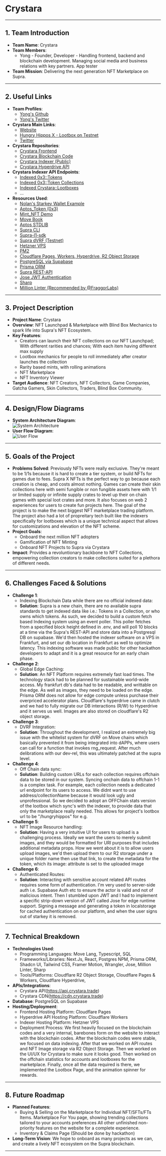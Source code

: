 # Crystara

---

## 1. Team Introduction
- **Team Name**: Crystara
- **Team Members**:
  - Yong - Founder, Developer - Handling frontend, backend and blockchain development. Managing social media and business relations with key partners. App tester
- **Team Mission**: Delivering the next generation NFT Marketplace on Supra. 

---

## 2. Useful Links
- **Team Profiles**:
  - [Yong's Github](https://github.com/tyhh00)
  - [Yong's Twitter](https://x.com/tyhho0)
- **Crystara Main Links**:
  - [Website](https://crystara.trade/)
  - [Hungry Hippos X - Lootbox on Testnet](https://crystara.trade/marketplace/hungryhipposx)
  - [Twitter](https://x.com/CrystaraMarkets)
- **Crystara Repositories**:
  - [Crystara Frontend](https://github.com/tyhh00/BlindBox_ProductionSite)
  - [Crystara Blockchain Code](https://github.com/tyhh00/BlindBoxMarketplaceV1)
  - [Crystara Indexer (Public)](https://github.com/tyhh00/Crystara_Indexer)
  - [Crystara Hyperdrive API](https://github.com/tyhh00/crystara-hyperdriver)
- **Crystara Indexer API Endpoints**:
  - [Indexed 0x3::Tokens](https://api.crystara.trade/api/tokens)
  - [Indexed 0x3::Token Collections](https://api.crystara.trade/api/token-collections)
  - [Indexed Crystara::Lootboxes](https://api.crystara.trade/api/lootboxes)
  - ...
- **Resources Used**:
  - [Nolan's Starkey Wallet Example](https://github.com/nolan-supra/starkey-demo/tree/main)
  - [Aptos_Token (0x3)](https://github.com/Entropy-Foundation/aptos-core/blob/dev/aptos-move/framework/aptos-token-objects/sources/aptos_token.move)
  - [Mint_NFT Demo](https://github.com/aptos-labs/aptos-core/blob/main/aptos-move/move-examples/mint_nft/2-Using-Resource-Account/sources/create_nft_with_resource_account.move)
  - [Move Book](https://move-book.com/reference/introduction.html)
  - [Aptos STDLIB](https://github.com/Entropy-Foundation/aptos-core/tree/dev/aptos-move/framework/aptos-stdlib)
  - [Supra CLI](https://docs.supra.com/move/cli-commands)
  - [Supra-l1-sdk](https://github.com/Entropy-Foundation/supra-l1-sdk/tree/master)
  - [Supra dVRF (Testnet)](https://github.com/Entropy-Foundation/vrf-interface)
  - [Hetzner VPS](https://www.hetzner.com/)
  - [PM2](https://www.npmjs.com/package/pm2)
  - [Cloudflare Pages, Workers, Hyperdrive, R2 Object Storage](https://workers.cloudflare.com/built-with/collections/Pages/)
  - [PostgreSQL via Supabase](https://supabase.com/)
  - [Prisma ORM](https://www.prisma.io/)
  - [Supra REST-API](https://docs.supra.com/move/rest-api)
  - [Jose JWT Authentication](https://www.npmjs.com/package/jose)
  - [Sharp](https://www.npmjs.com/package/sharp)
  - [Million Linter (Recommended by @FraggorLabs)](https://www.npmjs.com/package/@million/lint)

---

## 3. Project Description
- **Project Name**: Crystara
- **Overview**: NFT Launchpad & Marketplace with Blind Box Mechanics to spark life into Supra's NFT Ecosystem.
- **Key Features**:
  - Creators can launch their NFT collections on our NFT Launchpad; With different rarities and chances; With each item having different max supply
  - Lootbox mechanics for people to roll immediately after creator launches the collection
  - Rarity based mints, with rolling animations
  - NFT Marketplace
  - NFT Inventory Viewer
- **Target Audience**: NFT Creators, NFT Collectors, Game Companies, Gatcha Gamers, Skin Collectors, Traders, Blind Box Community.

---

## 4. Design/Flow Diagrams
- **System Architecture Diagram**:  
  ![System Architecture](https://raw.githubusercontent.com/tyhh00/Crystara/main/images/Server%20Architecture.png)
- **User Flow Diagram**:  
  ![User Flow](https://raw.githubusercontent.com/tyhh00/Crystara/main/images/User%20Flow.png)

---

## 5. Goals of the Project
- **Problems Solved**: Previously NFTs were really exclusive. They're meant to be 1/1s because it is hard to create a tier system, or build NFTs for games due to fees. Supra X NFTs is the perfect way to go because each creation is cheap, and costs almost nothing. Games can create their skin collections here with semi fungible or non fungible assets here with 1/1 or limited supply or infinite supply crates to level up their on chain games with special loot crates and more. It also focuses on web 2 experiences for users to create fun projects here. The goal of the project is to make the next biggest NFT marketplace trading platform. The project also had a lot of propreitary tech built like the indexers specifically for lootboxes which is a unique technical aspect that allows for customizations and elevation of the NFT scheme.
- **Project Goals**:
  - Onboard the next million NFT adopters
  - Gamification of NFT Minting
  - Onboard NFT Projects to Supra via Crystara
- **Impact**: Provides a revoluntionary backbone to NFT Collections, empowering collection creators to make collections suited for a plethora of different needs.

---

## 6. Challenges Faced & Solutions
- **Challenge 1**:  
  - Indexing Blockchain Data while there are no official indexed data:  
  - **Solution**: Supra is a new chain, there are no available supra standards to get indexed data like i.e.: Tokens in a Collection, or who owns which tokens. As such, we decided to build a custom fetch based Indexing system using an event poller. This poller fetches from a specified block height defined in .env, and will poll 10 blocks at a time via the Supra's REST-API and store data into a Postgresql DB on supabase. We'd then hosted the indexer software on a VPS in Frankfurt, and set our db location in Frankfurt as well to optimize latency. This indexing software was made public for other hackathon developers to adapt and it is a great resource for an early chain phase.
- **Challenge 2**:  
  - Global Edge Caching: 
  - **Solution**: An NFT Platform requires extremely fast load times. The technology stack had to be planned for sustainable world-wide access. My frankfurt db's data had to be readable, and writtable on the edge. As well as images, they need to be loaded on the edge. Prisma ORM does not allow for edge compute unless purchase their overpriced accelerator plans. Cloudflare's hyperdrive came in clutch and we had to fully migrate our DB interactions (R/W) to Hyperdrive and it serves us well. Images are also stored on cloudflare's R2 object storage.
- **Challenge 3**:  
  - DVRF Integration: 
  - **Solution**: Throughout the development, I realized an extremely big issue with the whitelist system for dVRF on Move chains which basically prevented it from being integrated into dAPPs, where users can call for a function that invokes rng_request. After much delibrations with our dev-rel, this was ultimately patched at the supra level.
- **Challenge 4**:  
  - Off Chain data sync:
  - **Solution**: Building custom URLs for each collection requires offchain data to be stored in our system. Syncing onchain data to offchain 1-1 is a complex task. For example, each collection needs a dedicated url endpoint for its users to access. We didnt want to use address/collectionName because it would look ugly and unprofessional. So we decided to adopt an OFFChain stats version of the lootbox which sync's with the indexer, to provide data that only the marketplace really needed. This allows for project's lootbox url to be "/hungryhippos" for e.g.
- **Challenge 5**:  
  - NFT Image Resource handling:  
  - **Solution**: Having a very intuitive UI for users to upload is a challenging process. Ideally we want the users to merely submit images, and they would be formatted for URI purposes that includes additional metadata props. How we went about it is to allow users upload images, we'd then upload them to our R2 storage under a unique folder name then use that link, to create the metadata for the token, which its image: attribute is set to the uploaded image
- **Challenge 6**:  
  - Authenticated Routes: 
  - **Solution**: Interacting with sensitive account related API routes requires some form of authentication. I'm very used to server-side auth i.e. Supabase Auth etc to ensure the actor is valid and not of malicious intent. Then I stumbled upon JWT and I had to implement a specific strip-down version of JWT called Jose for edge runtime support. Signing a message and generating a token in localstorage for cached authentication on our platform, and when the user signs out of starkey it is removed.

---

## 7. Technical Breakdown
- **Technologies Used**:
  - Programming Languages: Move Lang, Typescript, SQL
  - Frameworks/Libraries: Next.Js, React, Postgres NPM, Prisma ORM, Shadcn UI, Tailwind CSS, Framer Motion, Wrangler, Jose, Million Linter, Sharp
  - Tools/Platforms: Cloudflare R2 Object Storage, Cloudflare Pages & Workers, Cloudflare Hyperdrive, 
- **APIs/Integrations**:
  - Crystara API(https://api.crystara.trade)
  - Crystara CDN(https://cdn.crystara.trade)
- **Database**: PostgreSQL on Supabase
- **Hosting/Deployment**:
  - Frontend Hosting Platform: Cloudflare Pages
  - Hyperdrive API Hosting Platform: Cloudflare Workers
  - Indexer Hosting Platform: Hetzner VPS
  - Deployment Process: We first heavily focused on the blockchain codes and a very internal, barebones form on the website to interact with the blockchain codes. After the blockchain codes were stable, we focused on data indexing. After that we worked on API routes and NFT Image storage via R2 Object Storage. Then we worked on the UI/UX for Crystara to make sure it looks good. Then worked on the offchain statistics for accounts and lootboxes for the marketplace. Finally, once all the data required is there, we implemented the Lootbox Page, and the animation spinner for rewards.

---

## 8. Future Roadmap
- **Planned Features**:
  - Buying & Selling on the Marketplace for Individual NFT/SFTs/FTs Items.
    Marketplace For You page, showing trending collections tailored to your accounts preferences
    All other unfinished non-priority features on the website for a complete experience.
  - Inventory & Claims Page (Should be done by hackathon)
- **Long-Term Vision**: We hope to onboard as many projects as we can, and create a lively NFT ecosystem on the Supra blockchain.



---

